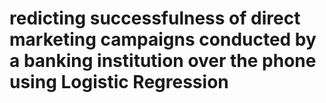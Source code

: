 ﻿# redicting successfulness of direct marketing campaigns conducted by a banking institution over the phone using Logistic Regression
